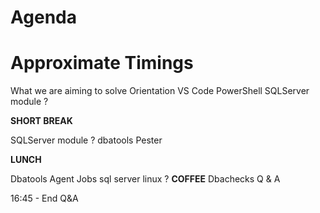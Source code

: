 # Agenda

# Approximate Timings

What we are aiming to solve
Orientation
VS Code 
PowerShell
SQLServer module ?

**SHORT BREAK**

SQLServer module ?
dbatools
Pester

**LUNCH**

Dbatools
Agent Jobs
sql server linux ?
**COFFEE**
Dbachecks
Q & A


16:45 - End     Q&A